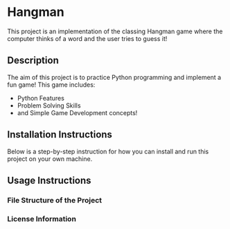 # Hangman
This project is an implementation of the classing Hangman game where the computer thinks of a word and the user tries to guess it! 

## Description
The aim of this project is to practice Python programming and implement a fun game! This game includes:
- Python Features
- Problem Solving Skills
- and Simple Game Development concepts!

## Installation Instructions
Below is a step-by-step instruction for how you can install and run this project on your own machine. 

## Usage Instructions

### File Structure of the Project

### License Information

